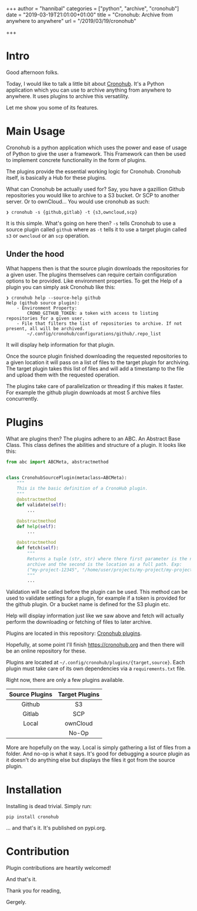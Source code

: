 +++
author = "hannibal"
categories = ["python", "archive", "cronohub"]
date = "2019-03-19T21:01:00+01:00"
title = "Cronohub: Archive from anywhere to anywhere"
url = "/2019/03/19/cronohub"

+++

# Intro

Good afternoon folks.

Today, I would like to talk a little bit about [Cronohub](https://github.com/cronohub/cronohub). It's a Python application
which you can use to archive anything from anywhere to anywhere. It uses plugins to archive this versatility.

Let me show you some of its features.

# Main Usage

Cronohub is a python application which uses the power and ease of usage of Python to give the user a
framework. This Framework can then be used to implement concrete functionality in the form of plugins.

The plugins provide the essential working logic for Cronohub. Cronohub itself, is basically a Hub for these
plugins.

What can Cronohub be actually used for? Say, you have a gazillion Github repositories you would like to archive to a
S3 bucket. Or SCP to another server. Or to ownCloud... You would use cronohub as such:

~~~console
❯ cronohub -s {github,gitlab} -t {s3,owncloud,scp}
~~~

It is this simple. What's going on here then? `-s` tells Cronohub to use a source plugin called `github` where as
`-t` tells it to use a target plugin called `s3` or `owncloud` or an `scp` operation.

## Under the hood

What happens then is that the source plugin downloads the repositories for a given user. The plugins themselves can
require certain configuration options to be provided. Like environment properties. To get the Help of a plugin you
can simply ask Cronohub like this:

~~~console
❯ cronohub help --source-help github
Help (github source plugin):
    - Environment Property:
        CRONO_GITHUB_TOKEN: a token with access to listing repositories for a given user.
    - File that filters the list of repositories to archive. If not present, all will be archived.
        ~/.config/cronohub/configurations/github/.repo_list
~~~

It will display help information for that plugin.

Once the source plugin finished downloading the requested repositories to a given location it will pass on a list
of files to the target plugin for archiving. The target plugin takes this list of files and will add a timestamp
to the file and upload them with the requested operation.

The plugins take care of parallelization or threading if this makes it faster. For example the github plugin downloads
at most 5 archive files concurrently.

# Plugins

What are plugins then? The plugins adhere to an ABC. An Abstract Base Class. This class defines the abilities and
structure of a plugin. It looks like this:

~~~python
from abc import ABCMeta, abstractmethod


class CronohubSourcePlugin(metaclass=ABCMeta):
    """
    This is the basic definition of a CronoHub plugin.
    """
    @abstractmethod
    def validate(self):
        ...

    @abstractmethod
    def help(self):
        ...

    @abstractmethod
    def fetch(self):
        """
        Returns a tuple (str, str) where there first parameter is the name of the
        archive and the second is the location as a full path. Exp:
        ("my-project-12345", "/home/user/projects/my-project/my-project.tar.gz")
        """
        ...
~~~

Validation will be called before the plugin can be used. This method can be used to validate settings
for a plugin, for example if a token is provided for the github plugin. Or a bucket name is defined for the
S3 plugin etc.

Help will display information just like we saw above and fetch will actually perform the downloading or
fetching of files to later archive.

Plugins are located in this repository: [Cronohub plugins](https://github.com/cronohub/plugins).

Hopefully, at some point I'll finish https://cronohub.org and then there will be an online repository for these.

Plugins are located at `~/.config/cronohub/plugins/{target,source}`. Each plugin must take care of its own
dependencies via a `requirements.txt` file.

Right now, there are only a few plugins available.

| Source Plugins | Target Plugins   |
|:--------------:|:----------------:|
| Github         | S3               |
| Gitlab         | SCP              |
| Local          | ownCloud         |
|                | No-Op            |

More are hopefully on the way. Local is simply gathering a list of files from a folder. And no-op is what it says. It's good for debugging a source plugin as it doesn't do anything else but displays the files it got from the source plugin.

# Installation

Installing is dead trivial. Simply run:

~~~console
pip install cronohub
~~~

... and that's it. It's published on pypi.org.

# Contribution

Plugin contributions are heartily welcomed!

And that's it.

Thank you for reading,

Gergely.
